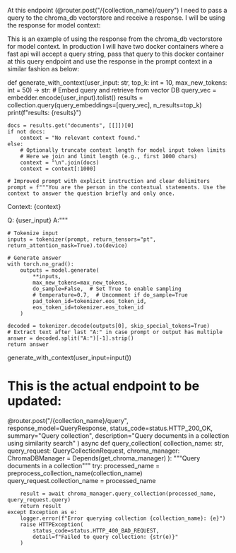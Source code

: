 At this endpoint (@router.post("/{collection_name}/query") I need to pass a query to the chroma_db vectorstore and receive a response. I will be using the response for model context:

This is an example of using the response from the chroma_db vectorstore for model context. In production I will have two docker containers where a fast api will accept a query string, pass that query to this docker container at this query endpoint and use the response in the prompt context in a similar fashion as below:

def generate_with_context(user_input: str, top_k: int = 10, max_new_tokens: int = 50) -> str:
    # Embed query and retrieve from vector DB
    query_vec = embedder.encode(user_input).tolist()
    results = collection.query(query_embeddings=[query_vec], n_results=top_k)
    print(f"results: {results}")

    docs = results.get("documents", [[]])[0]
    if not docs:
        context = "No relevant context found."
    else:
        # Optionally truncate context length for model input token limits
        # Here we join and limit length (e.g., first 1000 chars)
        context = "\n".join(docs)
        context = context[:1000]

    # Improved prompt with explicit instruction and clear delimiters
    prompt = f"""You are the person in the contextual statements. Use the context to answer the question briefly and only once.

Context:
{context}

Q: {user_input}
A:"""

    # Tokenize input
    inputs = tokenizer(prompt, return_tensors="pt", return_attention_mask=True).to(device)

    # Generate answer
    with torch.no_grad():
        outputs = model.generate(
            **inputs,
            max_new_tokens=max_new_tokens,
            do_sample=False,  # Set True to enable sampling
            # temperature=0.7,  # Uncomment if do_sample=True
            pad_token_id=tokenizer.eos_token_id,
            eos_token_id=tokenizer.eos_token_id
        )

    decoded = tokenizer.decode(outputs[0], skip_special_tokens=True)
    # Extract text after last "A:" in case prompt or output has multiple
    answer = decoded.split("A:")[-1].strip()
    return answer
generate_with_context(user_input=input())

# This is the actual endpoint to be updated:


@router.post("/{collection_name}/query",
    response_model=QueryResponse,
    status_code=status.HTTP_200_OK,
    summary="Query collection",
    description="Query documents in a collection using similarity search"
)
async def query_collection(
    collection_name: str,
    query_request: QueryCollectionRequest,
    chroma_manager: ChromaDBManager = Depends(get_chroma_manager)
):
    """Query documents in a collection"""
    try:
        processed_name = preprocess_collection_name(collection_name)
        query_request.collection_name = processed_name
        
        result = await chroma_manager.query_collection(processed_name, query_request.query)
        return result
    except Exception as e:
        logger.error(f"Error querying collection {collection_name}: {e}")
        raise HTTPException(
            status_code=status.HTTP_400_BAD_REQUEST,
            detail=f"Failed to query collection: {str(e)}"
        )

